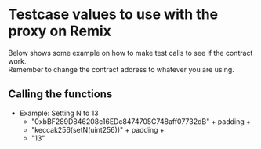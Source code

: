 # Testcase values to use with the proxy on Remix
Below shows some example on how to make test calls to see if the contract work.  
Remember to change the contract address to whatever you are using.  

## Calling the functions
- Example: Setting N to 13
    - "0xbBF289D846208c16EDc8474705C748aff07732dB" + padding +
    - "keccak256(setN(uint256))" + padding +
    - "13"